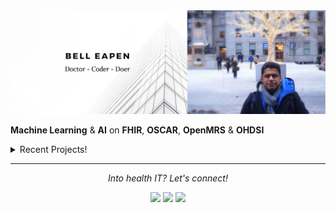 <img src="https://raw.githubusercontent.com/dermatologist/dermatologist/master/banner-bell-eapen.png" alt="Bell Eapen - Physician into machine learning and AI">

**Machine Learning** & **AI** on **FHIR**, **OSCAR**, **OpenMRS** & **OHDSI** 

<details>
  <summary>Recent Projects!</summary>
  <br>
  
  * [Template for multi-modal machine learning in healthcare using Kedro](https://github.com/dermatologist/kedro-multimodal)
  * [Collaboratively write journal papers or thesis in MS-Word and compile it to LaTeX using any template.](https://github.com/dermatologist/journal-paper-thesis-word-to-latex)
  * [Pyomop - Python package for managing OHDSI clinical data models.](https://github.com/dermatologist/pyomop)
  * [Fhiry: FHIR -> pandas.dataframe for AI and ML](https://github.com/dermatologist/fhiry)
  * [FHIRFormJS: NPM module to convert FHIR Questionnaire JSON to JSON Schema for form rendering](https://github.com/dermatologist/fhirformjs)
  * [QRMine: Qualitative Research support tools in Python](https://github.com/dermatologist/nlp-qrmine)
  * [omopfhirmap: command-line tool for OMOP CDM <-> FHIR mapping](https://github.com/dermatologist/omopfhirmap)
  * [ckblib: Tools to create a clinical knowledge graph from biomedical literature](https://github.com/dermatologist/ckblib)
  
  <br>
  <h2>Issues that need help! 🧑‍🔧 </h2>
  <br>
  
  * [Support for LLM based FHIR flattening](https://github.com/dermatologist/fhiry/issues/122)
  * [UMLSjs authentication method upgrade](https://github.com/dermatologist/umlsjs/issues/155)
  * [Failed update hapi-fhir to > 5 #49](https://github.com/dermatologist/fhirql/issues/49)
  
  ![views](https://komarev.com/ghpvc/?username=dermatologist&style=flat-square&color=lightgray)<br>
  <a href="https://github.com/dermatologist">
    <img align="center" src="https://github-readme-stats.vercel.app/api?username=dermatologist&show_icons=true&count_private=true&hide=contribs&line_height=40" />
  </a>
  <a href="https://github.com/dermatologist">
    <img align="center" src="https://github-readme-stats.vercel.app/api/top-langs/?username=dermatologist&langs_count=8&hide=html,css,erlang,cpp,objective-c" />
  </a>

  <h2>Recent blog posts</h2>
  <!-- BLOG-POST-LIST:START -->
 <h2 class='h2-blog'><a class='a-lightblue' href=https://nuchange.ca/2024/11/rd-and-innovation-in-it-to-or-not-to-combine-both.html>R&amp;D and Innovation in IT; to or not to combine both</a></h2>
 <br>
 <h2 class='h2-blog'><a class='a-lightblue' href=https://nuchange.ca/2024/07/locally-hosted-llms.html>Locally hosted LLMs</a></h2>
 <br>
 <h2 class='h2-blog'><a class='a-lightblue' href=https://nuchange.ca/2024/06/come-join-us-to-make-generative-ai-in-healthcare-more-accessible.html>Come, join us to make generative AI in healthcare more accessible!</a></h2>
 <br>
 <h2 class='h2-blog'><a class='a-lightblue' href=https://nuchange.ca/2024/05/why-is-rag-not-suitable-for-all-generative-ai-applications-in-healthcare.html>Why is RAG not suitable for all Generative AI applications in healthcare?</a></h2>
 <br>
 <h2 class='h2-blog'><a class='a-lightblue' href=https://nuchange.ca/2024/05/grounding-vs-rag-in-healthcare-applications.html>Grounding vs RAG in Healthcare Applications</a></h2>
 <br>
 <h2 class='h2-blog'><a class='a-lightblue' href=https://nuchange.ca/2024/04/to-or-not-to-langchain.html>To or not to LangChain</a></h2>
 <br>
 <h2 class='h2-blog'><a class='a-lightblue' href=https://nuchange.ca/2024/03/translational-research-in-digital-health-and-gen-ai.html>Translational Research in Digital Health and Gen AI</a></h2>
 <br>
 <h2 class='h2-blog'><a class='a-lightblue' href=https://nuchange.ca/2024/03/architecting-llm-solutions-for-healthcare-part-ii.html>Architecting LLM solutions for healthcare – Part II</a></h2>
 <br>
 <h2 class='h2-blog'><a class='a-lightblue' href=https://nuchange.ca/2024/03/navigating-the-complexities-of-gen-ai-in-medicine-5-development-blunders-to-avoid.html>Navigating the Complexities of Gen AI in Medicine: 5 Development Blunders to Avoid</a></h2>
 <br>
 <h2 class='h2-blog'><a class='a-lightblue' href=https://nuchange.ca/2023/12/medprompt-how-to-architect-llm-solutions-for-healthcare.html>Medprompt: How to architect LLM solutions for healthcare.</a></h2>
 <br><!-- BLOG-POST-LIST:END -->
</details>
 

<hr>
<p align="center">
  <i>Into health IT? Let's connect!</i>

  <p align="center">
    <a href="https://nuchange.ca" alt="Home"><img src="https://nuchange.ca/wp-content/uploads/2021/08/home.png"></a>
    <a href="https://twitter.com/beapen" alt="Twitter"><img src="https://github.com/dermatologist/imdhruv99/blob/master/readme/twitter.png"></a>
    <a href="https://www.linkedin.com/in/beapen/" alt="Linkedin"><img src="https://github.com/dermatologist/imdhruv99/blob/master/readme/linkedin.png"></a>
  </p>  
</p>
